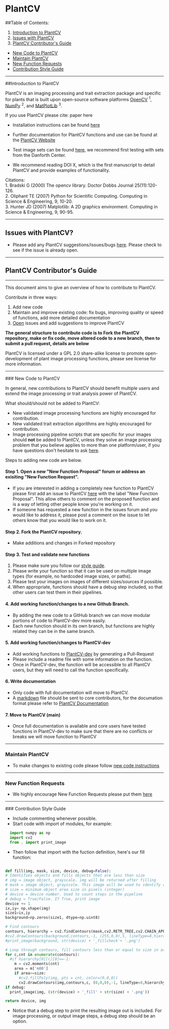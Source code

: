 # PlantCV

##Table of Contents:
1.  [Introduction to PlantCV](#introduction)
1.  [Issues with PlantCV](#issueswithplantcv)  
2.  [PlantCV Contributor's Guide](#plantcvcontributorsguide)  
  *  [New Code to PlantCV](#newcode)  
  *  [Maintain PlantCV](#maintainplantcv)  
  *  [New Function Requests](#newfunctionrequesnts)  
  *  [Contribution Style Guide](#styleguide)

---
##<a id="introduction"></a>Introduction to PlantCV

PlantCV is an imaging processing and trait extraction package and specific for plants
that is built upon open-source software platforms <a href="http://opencv.org/">OpenCV</a> <sup>1</sup>,
<a href="http://www.numpy.org/">NumPy</a> <sup>2</sup>, and <a href="http://matplotlib.org/">MatPlotLib</a> <sup>3</sup>.

<p>If you use PlantCV please cite: paper here</p>

*  Installation instructions can be found [here](http://plantcv.danforthcenter.org/pages/documentation/function_docs/installation.html)

*  Further documentation for PlantCV functions and use can be found at the [PlantCV Website](http://plantcv.danforthcenter.org/pages/documentation/)

*  Test image sets can be found [here](http://plantcv.danforthcenter.org/pages/data.html), we recommend first testing with sets from the Danforth Center.

*  We recommend reading DOI X, which is the first manuscript to detail PlantCV and provide examples of functionality.

<p>Citations:<br>
  1. Bradski G (2000) The opencv library. Doctor Dobbs Journal 25(11):120-126.<br>
  2. Oliphant TE (2007) Python for Scientific Computing. Computing in Science & Engineering, 9, 10-20.<br>
  3. Hunter JD (2007) Matplotlib: A 2D graphics environment. Computing in Science & Engineering, 9, 90-95.</p>

___

## <a id="issueswithplantcv"></a>Issues with PlantCV?

  * Please add any PlantCV suggestions/issues/bugs [here](https://github.com/danforthcenter/plantcv/issues).
  Please check to see if the issue is already open.  

---

## <a id="plantcvcontributorsguide"></a>PlantCV Contributor's Guide

___

This document aims to give an overview of how to contribute to PlantCV.

Contribute in three ways:  
  1.  Add new code  
  2.  Maintain and improve existing code: fix bugs, improving quality or speed of functions, add more detailed documentation  
  3.  [Open](https://github.com/danforthcenter/plantcv/issues) issues and add suggestions to improve PlantCV  

**The general structure to contribute code is to Fork the PlantCV repository, make or fix code, move altered code to a new branch, then to submit a pull request, details are below**

PlantCV is licensed under a GPL 2.0 share-alike license to promote open-development of plant image processing functions,
please see license for more information.

___
###<a id="newcode"></a> New Code to PlantCV

In general, new contributions to PlantCV should benefit multiple users and extend the image processing or trait analysis power of PlantCV.  

What should/should not be added to PlantCV:
  *  New validated image processing functions are highly encouraged for contribution.  
  *  New validated trait extraction algorithms are highly encouraged for contribution.  
  *  Image processing pipeline scripts that are specific for your images should **not** be added to PlantCV,
  unless they solve an image processing problem that you believe applies to more than one platform/user,
  if you have questions don't hesitate to ask [here](https://github.com/danforthcenter/plantcv/issues).

Steps to adding new code are below.  

####  Step 1. Open a new "New Function Proposal" forum or address an exisiting "New Function Request".

  *  If you are interested in adding a completely new function to PlantCV please first add an issue to PlantCV [here](https://github.com/danforthcenter/plantcv/issues) with the label "New Function Proposal".
  This allow others to comment on the proposed function and is a way of letting other people know you're working on it.  
  *  If someone has requested a new function in the issues forum and you would like to address it,
  please post a comment on the issue to let others know that you would like to work on it.  

#### Step 2. Fork the PlantCV repository.

  *  Make additions and changes in Forked repository

#### Step 3. Test and validate new functions

  1.  Please make sure you follow our [style guide](#styleguide).  
  2.  Please write your function so that it can be used on multiple image types (for example, no hardcoded image sizes, or paths).  
  3.  Please test your images on images of different sizes/sources if possible.
  4.  When appropriate, functions should have a debug step included, so that other users can test them in their pipelines.

#### 4. Add working function/changes to a new Github Branch.

  *  By adding the new code to a GitHub branch we can move modular portions of code to PlantCV-dev more easily.
  *  Each new function should in its own branch, but functions are highly related they can be in the same branch.

#### 5. Add working function/changes to PlantCV-dev

  *  Add working functions to [PlantCV-dev](https://github.com/danforthcenter/plantcv/tree/master/lib/plantcv/dev) by generating a Pull-Request
  *  Please include a readme file with some information on the function.
  *  Once in PlantCV-dev, the function will be accessible to all PlantCV users, but they will need to call the function specifically.

#### 6. Write documentation

  *  Only code with full documentation will move to PlantCV.
  *  A [markdown](https://guides.github.com/features/mastering-markdown/) file should be sent to core contributors, for the documation format please refer to [PlantCV Documentation](http://plantcv.danforthcenter.org/pages/documentation/)

#### 7. Move to PlantCV (main)

  *  Once full documentation is available and core users have tested functions in PlantCV-dev to make sure that there are no conflicts or breaks we will move function to PlantCV

___
### <a id="maintainplantcv"></a> Maintain PlantCV

  *  To make changes to existing code please follow [new code instructions](#newcode)
  
___
### <a id="newfunctionrequests"></a> New Function Requests

  *  We highly encourage New Function Requests please put them [here](https://github.com/danforthcenter/plantcv/issues)

___
###<a id="styleguide"></a> Contribution Style Guide

  *  Include commenting whenever possible.
  *  Start code with import of modules, for example:
  
  ```python
    import numpy as np
    import cv2
    from . import print_image
  
  ```  

  *  Then follow that import with the fuction definition, here's our fill function:  
  
  ```python
  
  def fill(img, mask, size, device, debug=False):
  # Identifies objects and fills objects that are less than size
  # img = image object, grayscale. img will be returned after filling
  # mask = image object, grayscale. This image will be used to identify contours
  # size = minimum object area size in pixels (integer)
  # device = device number. Used to count steps in the pipeline
  # debug = True/False. If True, print image
  device += 1
  ix,iy= np.shape(img)
  size1=ix,iy
  background=np.zeros(size1, dtype=np.uint8)
  
  # Find contours
  contours, hierarchy = cv2.findContours(mask,cv2.RETR_TREE,cv2.CHAIN_APPROX_NONE)
  #cv2.drawContours(background,contours,-1, (255,0,0),5, lineType=8,hierarchy=hierarchy)
  #print_image(background, str(device) + '_fillcheck'+ '.png')
  
  # Loop through contours, fill contours less than or equal to size in area
  for c,cnt in enumerate(contours):
    #if hierarchy[0][c][0]==-1:
      m = cv2.moments(cnt)
      area = m['m00']
      if area<=size:
        #cv2.fillPoly(img, pts = cnt, color=(0,0,0))
        cv2.drawContours(img,contours,c, (0,0,0),-1, lineType=8,hierarchy=hierarchy)
  if debug:
    print_image(img, (str(device) + '_fill' + str(size) + '.png'))

  return device, img
  
  ```

 *  Notice that a debug step to print the resulting image out is included. For image processing, or output image steps, a debug step should be an option.
 
 
